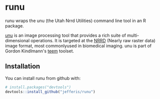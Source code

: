 # runu
runu wraps the unu (the Utah Nrrd Utilities) command line tool in an R package.

[unu](http://teem.sourceforge.net//unrrdu/index.html) is an image processing 
tool that provides a rich suite of multi-dimensional 
operations. It is  targeted at the [NRRD](http://teem.sourceforge.net/nrrd/index.html)
(Nearly raw raster data) image format, 
most commonlyused in biomedical imaging. unu is part of Gordon Kindlmann's 
[teem](http://teem.sourceforge.net) toolset.

## Installation

You can install runu from github with:

``` r
# install.packages("devtools")
devtools::install_github("jefferis/runu")
```

